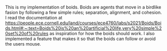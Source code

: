 This is my implementation of boids. Boids are agents that move in a birdlike fasion by following a few simple rules; separation, alignment, and cohesion. I read the documentation at https://people.ece.cornell.edu/land/courses/ece4760/labs/s2021/Boids/Boids.html#:~:text=Boids%20is%20an%20artificial%20life,very%20simple%20set%20of%20rules
as inspiration for how the boids should work. I also implemented a feature that makes it so that the boids can follow or avoid the users mouse.  
